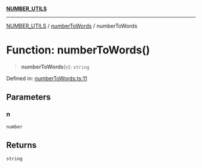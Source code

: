 [**NUMBER_UTILS**](../../README.md)

***

[NUMBER_UTILS](../../README.md) / [numberToWords](../README.md) / numberToWords

# Function: numberToWords()

> **numberToWords**(`n`): `string`

Defined in: [numberToWords.ts:11](https://github.com/dailker/everyutil/blob/febb9ddd747c27fb11272f2ad88aedb1ae4d7cba/src/number/numberToWords.ts#L11)

## Parameters

### n

`number`

## Returns

`string`
